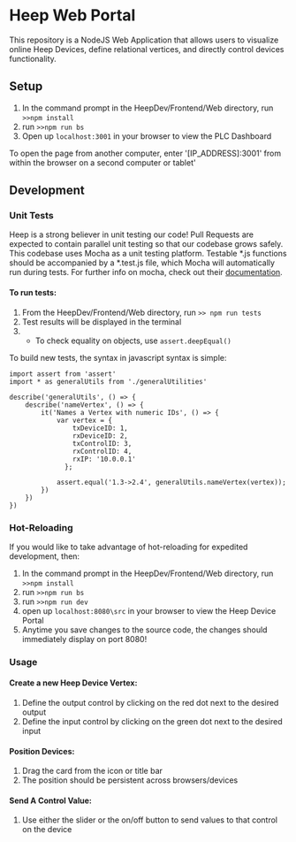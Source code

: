 # Heep Web Portal
This repository is a NodeJS Web Application that allows users to visualize online Heep Devices, define relational vertices, and directly control devices functionality. 

## Setup
1. In the command prompt in the HeepDev/Frontend/Web directory, run `>>npm install`
2. run `>>npm run bs`
3. Open up `localhost:3001` in your browser to view the PLC Dashboard

To open the page from another computer, enter '[IP_ADDRESS]:3001' from within the browser on a second computer or tablet'

## Development

### Unit Tests
Heep is a strong believer in unit testing our code! Pull Requests are expected to contain parallel unit testing so that our codebase grows safely. This codebase uses Mocha as a unit testing platform. Testable *.js functions should be accompanied by a *.test.js file, which Mocha will automatically run during tests. For further info on mocha, check out their [documentation](https://mochajs.org/).

#### To run tests: 
1. From the HeepDev/Frontend/Web directory, run `>> npm run tests`
2. Test results will be displayed in the terminal
3. * To check equality on objects, use `assert.deepEqual() `

To build new tests, the syntax in javascript syntax is simple: 
~~~~
import assert from 'assert'
import * as generalUtils from './generalUtilities'

describe('generalUtils', () => {
	describe('nameVertex', () => {
		it('Names a Vertex with numeric IDs', () => {
			var vertex = {
			    txDeviceID: 1, 
			    rxDeviceID: 2,
			    txControlID: 3,
			    rxControlID: 4, 
			    rxIP: '10.0.0.1'
			  };

			assert.equal('1.3->2.4', generalUtils.nameVertex(vertex));
		})
	})
})
~~~~


### Hot-Reloading
If you would like to take advantage of hot-reloading for expedited development, then:
1. In the command prompt in the HeepDev/Frontend/Web directory, run `>>npm install`
2. run `>>npm run bs` 
3. run `>>npm run dev`
4. open up `localhost:8080\src` in your browser to view the Heep Device Portal
5. Anytime you save changes to the source code, the changes should immediately display on port 8080!

### Usage
#### Create a new Heep Device Vertex:
1. Define the output control by clicking on the red dot next to the desired output
2. Define the input control by clicking on the green dot next to the desired input

#### Position Devices:
1. Drag the card from the icon or title bar
2. The position should be persistent across browsers/devices

#### Send A Control Value: 
1. Use either the slider or the on/off button to send values to that control on the device
